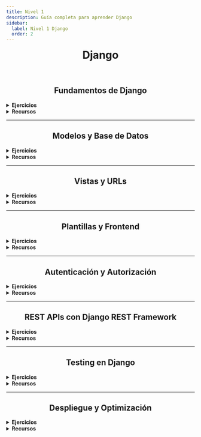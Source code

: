 ```yaml
---
title: Nivel 1
description: Guía completa para aprender Django
sidebar:
  label: Nivel 1 Django
  order: 2
---
```

# Django

<br>

## Fundamentos de Django

<details>
<summary><strong>Ejercicios</strong></summary>

- Crea un proyecto Django y configura múltiples aplicaciones.  
- Implementa un modelo simple y utiliza el ORM para realizar operaciones CRUD.  

</details>

<details>
<summary><strong>Recursos</strong></summary>

- [Django Official Documentation](https://docs.djangoproject.com/)  
- [Django Girls Tutorial](https://tutorial.djangogirls.org/)  

</details>

---

## Modelos y Base de Datos

<details>
<summary><strong>Ejercicios</strong></summary>

- Diseña e implementa un esquema de base de datos complejo para una aplicación de blog.  
- Escribe consultas avanzadas utilizando el ORM de Django, incluyendo agregaciones y consultas complejas.  

</details>

<details>
<summary><strong>Recursos</strong></summary>

- [Django Model Documentation](https://docs.djangoproject.com/en/3.2/topics/db/models/)  
- [Django ORM Cookbook](https://books.agiliq.com/projects/django-orm-cookbook/en/latest/)  

</details>

---

## Vistas y URLs

<details>
<summary><strong>Ejercicios</strong></summary>

- Implementa un CRUD completo utilizando vistas basadas en clases.  
- Crea un sistema de comentarios anidados utilizando formularios de Django.  

</details>

<details>
<summary><strong>Recursos</strong></summary>

- [Django Views Documentation](https://docs.djangoproject.com/en/3.2/topics/http/views/)  
- [Django Forms Documentation](https://docs.djangoproject.com/en/3.2/topics/forms/)  

</details>

---

## Plantillas y Frontend

<details>
<summary><strong>Ejercicios</strong></summary>

- Diseña un sistema de plantillas con herencia para una aplicación web completa.  
- Crea filtros y tags personalizados para tu aplicación.  

</details>

<details>
<summary><strong>Recursos</strong></summary>

- [Django Template Language](https://docs.djangoproject.com/en/3.2/ref/templates/language/)  
- [Django Crispy Forms Documentation](https://django-crispy-forms.readthedocs.io/)  

</details>

---

## Autenticación y Autorización

<details>
<summary><strong>Ejercicios</strong></summary>

- Implementa un sistema de registro y login personalizado.  
- Crea un sistema de permisos basado en roles para diferentes secciones de tu aplicación.  

</details>

<details>
<summary><strong>Recursos</strong></summary>

- [Django Authentication System](https://docs.djangoproject.com/en/3.2/topics/auth/)  
- [Django Social Auth](https://python-social-auth.readthedocs.io/en/latest/configuration/django.html)  

</details>

---

## REST APIs con Django REST Framework

<details>
<summary><strong>Ejercicios</strong></summary>

- Crea una API RESTful completa para tu aplicación de blog.  
- Implementa autenticación JWT para tu API.  

</details>

<details>
<summary><strong>Recursos</strong></summary>

- [Django REST Framework Documentation](https://www.django-rest-framework.org/)  
- [DRF Tutorial](https://www.django-rest-framework.org/tutorial/quickstart/)  

</details>

---

## Testing en Django

<details>
<summary><strong>Ejercicios</strong></summary>

- Escribe una suite de pruebas completa para tu aplicación de blog.  
- Implementa pruebas de integración utilizando Selenium.  

</details>

<details>
<summary><strong>Recursos</strong></summary>

- [Django Testing Documentation](https://docs.djangoproject.com/en/3.2/topics/testing/)  
- [Django Testing Best Practices](https://realpython.com/testing-in-django-part-1-best-practices-and-examples/)  

</details>

---

## Despliegue y Optimización

<details>
<summary><strong>Ejercicios</strong></summary>

- Configura tu aplicación Django para producción y despliégala en Heroku.  
- Implementa un sistema de caché para optimizar el rendimiento de tu aplicación.  

</details>

<details>
<summary><strong>Recursos</strong></summary>

- [Django Deployment Checklist](https://docs.djangoproject.com/en/3.2/howto/deployment/checklist/)  
- [Django on Heroku](https://devcenter.heroku.com/articles/django-app-configuration)  

</details>

<style is:inline>
  h2 {
    text-align: center;
  }
  #_top {
    text-align: center;
    margin-bottom: 1rem;
  }
  #django {
    text-align: center;
    margin-top: 1rem;
  }
</style>